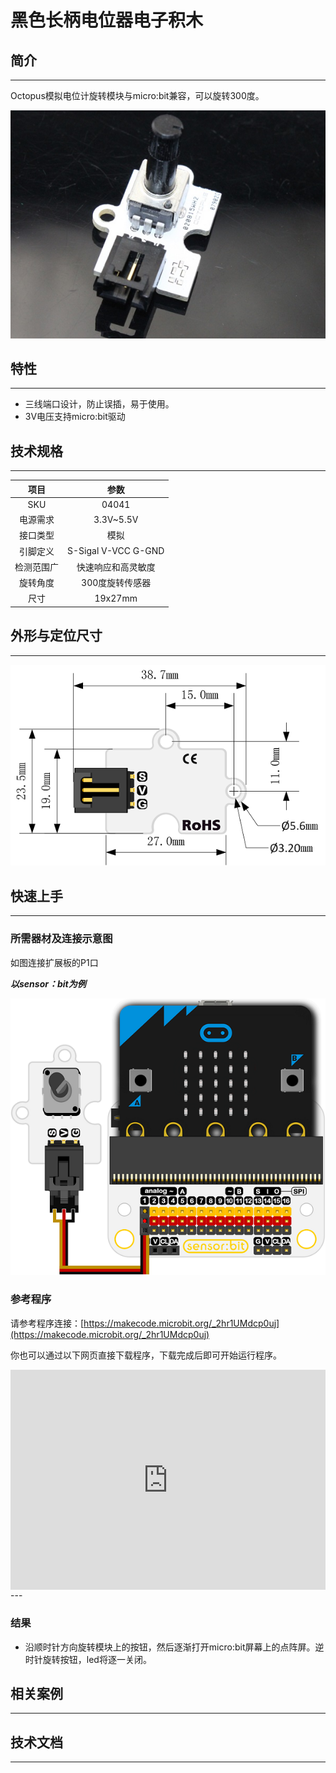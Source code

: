 # 黑色长柄电位器电子积木

## 简介
---
Octopus模拟电位计旋转模块与micro:bit兼容，可以旋转300度。

![](./images/04041.jpg)

## 特性
---
- 三线端口设计，防止误插，易于使用。
- 3V电压支持micro:bit驱动

## 技术规格
---

项目 | 参数
:-: | :-: 
SKU|04041
电源需求|3.3V~5.5V
接口类型|模拟
引脚定义|S-Sigal V-VCC G-GND
检测范围广|快速响应和高灵敏度
旋转角度|300度旋转传感器
尺寸|19x27mm

## 外形与定位尺寸
---

![](./images/octopus_board.png)

## 快速上手
---

### 所需器材及连接示意图
如图连接扩展板的P1口

***以sensor：bit为例***

 ![](./images/04041-3.png)


### 参考程序
请参考程序连接：[https://makecode.microbit.org/_2hr1UMdcp0uj](https://makecode.microbit.org/_2hr1UMdcp0uj)

你也可以通过以下网页直接下载程序，下载完成后即可开始运行程序。

<div style="position:relative;height:0;padding-bottom:70%;overflow:hidden;"><iframe style="position:absolute;top:0;left:0;width:100%;height:100%;" src="https://makecode.microbit.org/#pub:_2hr1UMdcp0uj" frameborder="0" sandbox="allow-popups allow-forms allow-scripts allow-same-origin"></iframe></div>  
---

### 结果
- 沿顺时针方向旋转模块上的按钮，然后逐渐打开micro:bit屏幕上的点阵屏。逆时针旋转按钮，led将逐一关闭。

## 相关案例
---

## 技术文档
---
